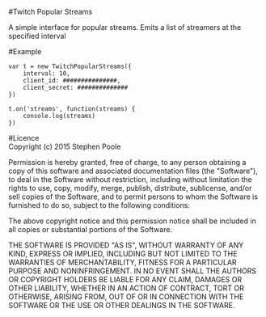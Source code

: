 #Twitch Popular Streams  
  
A simple interface for popular streams. Emits a list of streamers at the specified interval  
  
#Example
  
```
var t = new TwitchPopularStreams({
	interval: 10,
	client_id: ###############,
	client_secret: ##############
})

t.on('streams', function(streams) {
	console.log(streams)
})
```
  
 #Licence  
 Copyright (c) 2015 Stephen Poole

Permission is hereby granted, free of charge, to any person obtaining a copy of this software and associated documentation files (the "Software"), to deal in the Software without restriction, including without limitation the rights to use, copy, modify, merge, publish, distribute, sublicense, and/or sell copies of the Software, and to permit persons to whom the Software is furnished to do so, subject to the following conditions:

The above copyright notice and this permission notice shall be included in all copies or substantial portions of the Software.

THE SOFTWARE IS PROVIDED "AS IS", WITHOUT WARRANTY OF ANY KIND, EXPRESS OR IMPLIED, INCLUDING BUT NOT LIMITED TO THE WARRANTIES OF MERCHANTABILITY, FITNESS FOR A PARTICULAR PURPOSE AND NONINFRINGEMENT. IN NO EVENT SHALL THE AUTHORS OR COPYRIGHT HOLDERS BE LIABLE FOR ANY CLAIM, DAMAGES OR OTHER LIABILITY, WHETHER IN AN ACTION OF CONTRACT, TORT OR OTHERWISE, ARISING FROM, OUT OF OR IN CONNECTION WITH THE SOFTWARE OR THE USE OR OTHER DEALINGS IN THE SOFTWARE.
